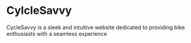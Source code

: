 # CylcleSavvy
CycleSavvy is a sleek and intuitive website dedicated to providing bike enthusiasts with a seamless experience
